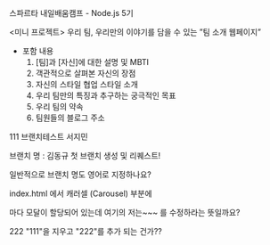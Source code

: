 스파르타 내일배움캠프 - Node.js 5기

<미니 프로젝트>
우리 팀, 우리만의 이야기를 담을 수 있는 ”팀 소개 웹페이지”

-   포함 내용
    1. [팀]과 [자신]에 대한 설명 및 MBTI
    2. 객관적으로 살펴본 자신의 장점
    3. 자신의 스타일 협업 스타일 소개
    4. 우리 팀만의 특징과 추구하는 궁극적인 목표
    5. 우리 팀의 약속
    6. 팀원들의 블로그 주소

111
브랜치테스트 서지민

브랜치 명 : 김동규
첫 브랜치 생성 및 리퀘스트!

일반적으로 브랜치 명도 영어로 지정하나요?

index.html 에서
캐러셀 (Carousel) 부분에

<div class="carousel-item"> 마다 모달이 할당되어 있는데
여기의 저는~~~ 를 수정하라는 뜻일까요?

222
"111"을 지우고 "222"를 추가
되는 건가??
